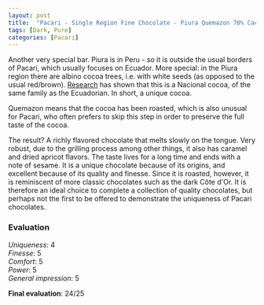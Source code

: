 ```yaml
---
layout: post
title:  "Pacari - Single Region Fine Chocolate - Piura Quemazon 70% Cacao"
tags: [Dark, Pure] 
categories: [Pacari]
---
```


Another very special bar. Piura is in Peru - so it is outside the usual borders of Pacari, which usually focuses on Ecuador.
More special: in the Piura region there are albino cocoa trees, i.e. with white seeds (as opposed to the usual red/brown). [Research](https://www.aruntamchocolate.com/en/shop/the-faces-of-the-world/%E2%80%8B%E2%80%8Braw-nacional-blanco-peru/) has shown that this is a Nacional cocoa, of the same family as the Ecuadorian. In short, a unique cocoa.

Quemazon means that the cocoa has been roasted, which is also unusual for Pacari, who often prefers to skip this step in order to preserve the full taste of the cocoa.

The result?
A richly flavored chocolate that melts slowly on the tongue. Very robust, due to the grilling process among other things, it also has caramel and dried apricot flavors. The taste lives for a long time and ends with a note of sesame.
It is a unique chocolate because of its origins, and excellent because of its quality and finesse. Since it is roasted, however, it is reminiscent of more classic chocolates such as the dark Côte d'Or. 
It is therefore an ideal choice to complete a collection of quality chocolates, but perhaps not the first to be offered to demonstrate the uniqueness of Pacari chocolates.

### Evaluation

_Uniqueness_: 4  
_Finesse_: 5  
_Comfort_: 5  
_Power_: 5  
_General impression_: 5

**Final evaluation**: 24/25